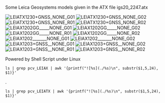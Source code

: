 Some Leica Geosystems models given in the ATX file igs20_2247.atx



![LEIATX1230+GNSS_NONE_G01](./pcv_LEIATX1230+GNSS_NONE_G01.png)
![LEIATX1230+GNSS_NONE_G02](./pcv_LEIATX1230+GNSS_NONE_G02.png)
![LEIATX1230+GNSS_NONE_R01](./pcv_LEIATX1230+GNSS_NONE_R01.png)
![LEIATX1230+GNSS_NONE_R02](./pcv_LEIATX1230+GNSS_NONE_R02.png)
![LEIAX1202GG_____NONE_G01](./pcv_LEIAX1202GG_____NONE_G01.png)
![LEIAX1202GG_____NONE_G02](./pcv_LEIAX1202GG_____NONE_G02.png)
![LEIAX1202GG_____NONE_R01](./pcv_LEIAX1202GG_____NONE_R01.png)
![LEIAX1202GG_____NONE_R02](./pcv_LEIAX1202GG_____NONE_R02.png)
![LEIAX1202_______NONE_G01](./pcv_LEIAX1202_______NONE_G01.png)
![LEIAX1202_______NONE_G02](./pcv_LEIAX1202_______NONE_G02.png)
![LEIAX1203+GNSS__NONE_G01](./pcv_LEIAX1203+GNSS__NONE_G01.png)
![LEIAX1203+GNSS__NONE_G02](./pcv_LEIAX1203+GNSS__NONE_G02.png)
![LEIAX1203+GNSS__NONE_R01](./pcv_LEIAX1203+GNSS__NONE_R01.png)
![LEIAX1203+GNSS__NONE_R02](./pcv_LEIAX1203+GNSS__NONE_R02.png)

Powered by Shell Script under Linux
```
ls | grep pcv_LEIAX | awk '{printf("![%s](./%s)\n", substr($1,5,24), $1)}'
```
.
```
ls | grep pcv_LEIATX | awk '{printf("![%s](./%s)\n", substr($1,5,24), $1)}'
```
